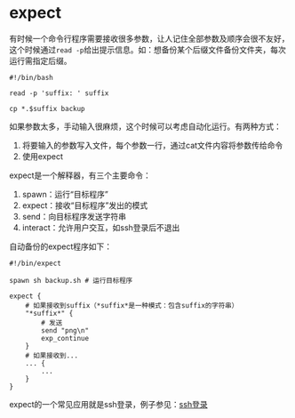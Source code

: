 # expect

有时候一个命令行程序需要接收很多参数，让人记住全部参数及顺序会很不友好，这个时候通过`read -p`给出提示信息。如：想备份某个后缀文件备份文件夹，每次运行需指定后缀。

```shell
#!/bin/bash

read -p 'suffix: ' suffix

cp *.$suffix backup
```

如果参数太多，手动输入很麻烦，这个时候可以考虑自动化运行。有两种方式：

1. 将要输入的参数写入文件，每个参数一行，通过cat文件内容将参数传给命令
2. 使用expect

expect是一个解释器，有三个主要命令：

1. spawn：运行“目标程序”
2. expect：接收“目标程序”发出的模式
3. send：向目标程序发送字符串
4. interact：允许用户交互，如ssh登录后不退出

自动备份的expect程序如下：

```shell
#!/bin/expect

spawn sh backup.sh # 运行目标程序

expect {
	# 如果接收到suffix（*suffix*是一种模式：包含suffix的字符串）
    "*suffix*" {
    	# 发送
		send "png\n"
		exp_continue
    }
    # 如果接收到...
    ... {
    	...
    }
}
```

expect的一个常见应用就是ssh登录，例子参见：[ssh登录](../幸福小技巧/0001-mac-iterm2登录远程服务器.md)

